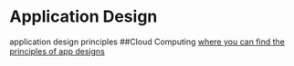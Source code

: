 # Application Design
application design principles
##Cloud Computing
[where you can find the principles of app designs](http://www.opengroup.org/cloud/cloud/cloud_iop/design.htm)


